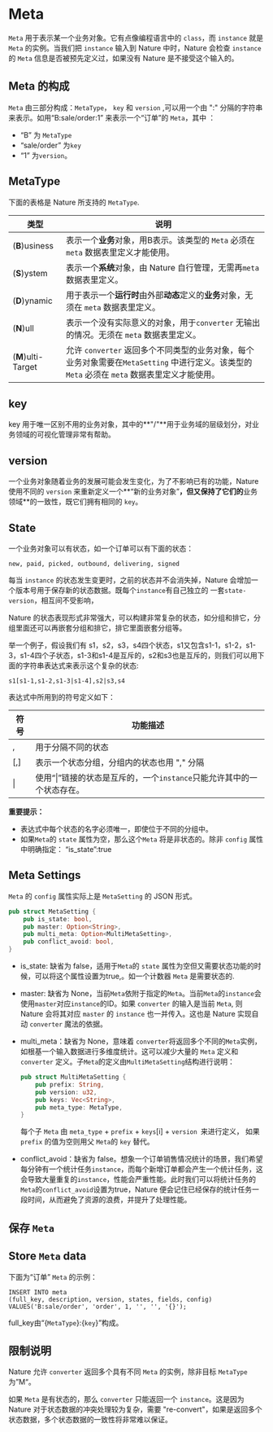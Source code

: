 # Meta

`Meta` 用于表示某一个业务对象。它有点像编程语言中的 `class`，而 `instance` 就是 `Meta` 的实例。当我们把 `instance` 输入到 Nature 中时，Nature 会检查 `instance` 的 `Meta` 信息是否被预先定义过，如果没有 Nature 是不接受这个输入的。

## Meta 的构成

`Meta` 由三部分构成：`MetaType`， `key` 和 `version` ,可以用一个由 ":" 分隔的字符串来表示。如用“B:sale/order:1” 来表示一个“订单”的 `Meta`，其中 ：

- “B” 为 `MetaType`
- “sale/order” 为`key`
- “1” 为`version`。

## MetaType

下面的表格是 Nature 所支持的 `MetaType`.

| **类型**           | **说明**                                                     |
| ------------------ | ------------------------------------------------------------ |
| (**B**)usiness     | 表示一个**业务**对象，用B表示。该类型的 `Meta` 必须在 `meta` 数据表里定义才能使用。 |
| (**S**)ystem       | 表示一个**系统**对象，由 Nature 自行管理，无需再`meta` 数据表里定义。 |
| (**D**)ynamic      | 用于表示一个**运行时**由外部**动态**定义的**业务**对象，无须在 `meta` 数据表里定义。 |
| (**N**)ull         | 表示一个没有实际意义的对象，用于`converter` 无输出的情况。无须在 `meta` 数据表里定义。 |
| (**M**)ulti-Target | 允许 `converter` 返回多个不同类型的业务对象，每个业务对象需要在`MetaSetting` 中进行定义。该类型的 `Meta` 必须在 `meta` 数据表里定义才能使用。 |

## key

key  用于唯一区别不用的业务对象，其中的**"/"**用于业务域的层级划分，对业务领域的可视化管理非常有帮助。

## version

一个业务对象随着业务的发展可能会发生变化，为了不影响已有的功能，Nature 使用不同的 `version` 来重新定义一个**“新的业务对象”**，但又保持了它们的**业务领域**的一致性，既它们拥有相同的 `key`。

## State

一个业务对象可以有状态，如一个订单可以有下面的状态：

```
new, paid, picked, outbound, delivering, signed
```

每当 `instance`  的状态发生变更时，之前的状态并不会消失掉，Nature 会增加一个版本号用于保存新的状态数据。既每个`instance`有自己独立的 一套`state-version`，相互间不受影响，

Nature 的状态表现形式非常强大，可以构建非常复杂的状态，如分组和排它，分组里面还可以再嵌套分组和排它，排它里面嵌套分组等。

举一个例子，假设我们有 s1，s2，s3，s4四个状态，s1又包含s1-1，s1-2，s1-3，s1-4四个子状态，s1-3和s1-4是互斥的，s2和s3也是互斥的，则我们可以用下面的字符串表达式来表示这个复杂的状态:

```
s1[s1-1,s1-2,s1-3|s1-4],s2|s3,s4
```

表达式中所用到的符号定义如下：

| **符号** | **功能描述**                                                 |
| -------- | ------------------------------------------------------------ |
| ,        | 用于分隔不同的状态                                           |
| [,]      | 表示一个状态分组，分组内的状态也用 "," 分隔                  |
| \|       | 使用“\|”链接的状态是互斥的，一个`instance`只能允许其中的一个状态存在。 |

**重要提示：** 

- 表达式中每个状态的名字必须唯一，即使位于不同的分组中。
- 如果`Meta`的 `state` 属性为空，那么这个`Meta` 将是非状态的。除非 `config` 属性中明确指定： “is_state”:true

## Meta Settings

`Meta` 的 `config` 属性实际上是 `MetaSetting` 的 JSON 形式。

```rust
pub struct MetaSetting {
    pub is_state: bool,
    pub master: Option<String>,
    pub multi_meta: Option<MultiMetaSetting>,
    pub conflict_avoid: bool,
}
```

- is_state:  缺省为 false，适用于`Meta`的 `state` 属性为空但又需要状态功能的时候，可以将这个属性设置为true,。如一个计数器 `Meta` 是需要状态的.

- master: 缺省为 None，当前`Meta`依附于指定的`Meta`。当前`Meta`的`instance`会使用`master`对应`instance`的ID。如果 `converter` 的输入是当前 `Meta`, 则 Nature 会将其对应 `master` 的 `instance` 也一并传入。这也是 Nature 实现自动 `converter` 魔法的依据。

- multi_meta：缺省为 None，意味着 `converter`将返回多个不同的`Meta`实例，如根基一个输入数据进行多维度统计。这可以减少大量的 `Meta` 定义和 `converter` 定义。子`Meta`的定义由`MultiMetaSetting`结构进行说明：

  ```rust
  pub struct MultiMetaSetting {
      pub prefix: String,
      pub version: u32,
      pub keys: Vec<String>,
      pub meta_type: MetaType,
  }
  ```

  每个子 `Meta` 由 `meta_type` + `prefix` + `keys`[i] + `version `来进行定义， 如果 `prefix` 的值为空则用父 `Meta`的 `key` 替代。

- conflict_avoid：缺省为 false。想象一个订单销售情况统计的场景，我们希望每分钟有一个统计任务`instance`，而每个新增订单都会产生一个统计任务，这会导致大量重复的`instance`，性能会严重性能。此时我们可以将统计任务的`Meta`的`conflict_avoid`设置为true，Nature 便会记住已经保存的统计任务一段时间，从而避免了资源的浪费，并提升了处理性能。

## 保存 `Meta`

## Store `Meta` data

下面为“订单” `Meta` 的示例：

```sqlite
INSERT INTO meta
(full_key, description, version, states, fields, config)
VALUES('B:sale/order', 'order', 1, '', '', '{}');
```

full_key由“{`MetaType`}:{`key`}”构成。

## 限制说明

Nature 允许 `converter` 返回多个具有不同 `Meta` 的实例，除非目标 `MetaType` 为”M“。

如果 `Meta` 是有状态的，那么 `converter` 只能返回一个 `instance`。这是因为 Nature 对于状态数据的冲突处理较为复杂，需要 "re-convert"，如果是返回多个状态数据，多个状态数据的一致性将非常难以保证。